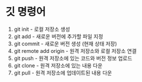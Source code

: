 # 깃 명령어
1. git init - 로컬 저장소 생성
2. git add - 새로운 버전에 추가할 파일 지정
3. git commit - 새로운 버전 생성 (현재 상태 저장)
4. git remote add origin - 원격 저장소와 로컬 저장소 연결
5. git push - 원격 저장소에 있는 코드와 버전 정보 업로드
6. git clone - 원격 저장소에 있는 내용 다운
7. git pull - 원격 저장소에 업데이트된 내용 다운